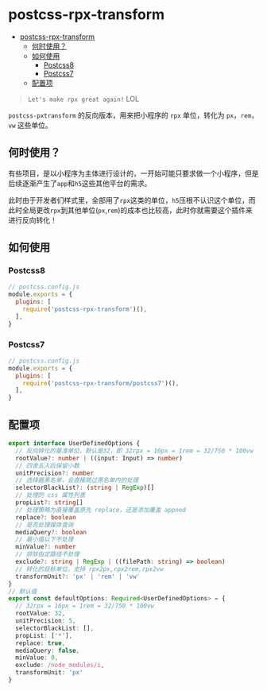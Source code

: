 # postcss-rpx-transform

- [postcss-rpx-transform](#postcss-rpx-transform)
  - [何时使用？](#何时使用)
  - [如何使用](#如何使用)
    - [Postcss8](#postcss8)
    - [Postcss7](#postcss7)
  - [配置项](#配置项)

> `Let's make rpx great again!` LOL

`postcss-pxtransform` 的反向版本，用来把小程序的 `rpx` 单位，转化为 `px`，`rem`，`vw` 这些单位。

## 何时使用？

有些项目，是以小程序为主体进行设计的，一开始可能只要求做一个小程序，但是后续逐渐产生了`app`和`h5`这些其他平台的需求。

此时由于开发者们样式里，全部用了`rpx`这类的单位，`h5`压根不认识这个单位，而此时全局更改`rpx`到其他单位(`px`,`rem`)的成本也比较高，此时你就需要这个插件来进行反向转化！

## 如何使用

### Postcss8

```js
// postcss.config.js
module.exports = {
  plugins: [
    require('postcss-rpx-transform')(),
  ],
}
```

### Postcss7

```js
// postcss.config.js
module.exports = {
  plugins: [
    require('postcss-rpx-transform/postcss7')(),
  ],
}
```

## 配置项

```ts
export interface UserDefinedOptions {
  // 反向转化的基准单位，默认是32，即 32rpx = 16px = 1rem = 32/750 * 100vw
  rootValue?: number | ((input: Input) => number)
  // 四舍五入后保留小数
  unitPrecision?: number
  // 选择器黑名单，会直接跳过黑名单内的处理
  selectorBlackList?: (string | RegExp)[]
  // 处理的 css 属性列表
  propList?: string[]
  // 处理策略为直接覆盖原先 replace，还是添加覆盖 appned
  replace?: boolean
  // 是否处理媒体查询
  mediaQuery?: boolean
  // 最小值以下不处理
  minValue?: number
  // 排除指定路径不处理
  exclude?: string | RegExp | ((filePath: string) => boolean)
  // 转化的目标单位，支持 rpx2px,rpx2rem,rpx2vw
  transformUnit?: 'px' | 'rem' | 'vw'
}
// 默认值
export const defaultOptions: Required<UserDefinedOptions> = {
  // 32rpx = 16px = 1rem = 32/750 * 100vw
  rootValue: 32,
  unitPrecision: 5,
  selectorBlackList: [],
  propList: ['*'],
  replace: true,
  mediaQuery: false,
  minValue: 0,
  exclude: /node_modules/i,
  transformUnit: 'px'
}
```
